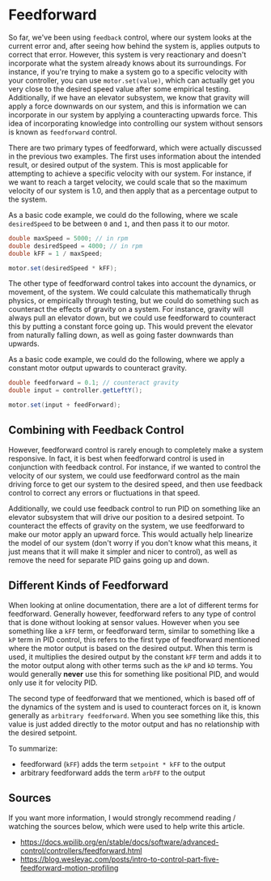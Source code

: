 # Feedforward

So far, we've been using `feedback` control, where our system looks at the current error and, after seeing how behind the system is, applies outputs to correct that error. However, this system is very reactionary and doesn't incorporate what the system already knows about its surroundings. For instance, if you're trying to make a system go to a specific velocity with your controller, you can use `motor.set(value)`, which can actually get you very close to the desired speed value after some empirical testing. Additionally, if we have an elevator subsystem, we know that gravity will apply a force downwards on our system, and this is information we can incorporate in our system by applying a counteracting upwards force. This idea of incorporating knowledge into controlling our system without sensors is known as `feedforward` control.

There are two primary types of feedforward, which were actually discussed in the previous two examples. The first uses information about the intended result, or desired output of the system. This is most applicable for attempting to achieve a specific velocity with our system. For instance, if we want to reach a target velocity, we could scale that so the maximum velocity of our system is 1.0, and then apply that as a percentage output to the system.

As a basic code example, we could do the following, where we scale `desiredSpeed` to be between `0` and `1`, and then pass it to our motor.

```java
double maxSpeed = 5000; // in rpm
double desiredSpeed = 4000; // in rpm
double kFF = 1 / maxSpeed;

motor.set(desiredSpeed * kFF);
```

The other type of feedforward control takes into account the dynamics, or movement, of the system. We could calculate this mathematically thrugh physics, or empirically through testing, but we could do something such as counteract the effects of gravity on a system. For instance, gravity will always pull an elevator down, but we could use feedforward to counteract this by putting a constant force going up. This would prevent the elevator from naturally falling down, as well as going faster downwards than upwards.

As a basic code example, we could do the following, where we apply a constant motor output upwards to counteract gravity.

```java
double feedforward = 0.1; // counteract gravity
double input = controller.getLeftY();

motor.set(input + feedForward);
```

## Combining with Feedback Control

However, feedforward control is rarely enough to completely make a system responsive. In fact, it is best when feedforward control is used in conjunction with feedback control. For instance, if we wanted to control the velocity of our system, we could use feedforward control as the main driving force to get our system to the desired speed, and then use feedback control to correct any errors or fluctuations in that speed.

Additionally, we could use feedback control to run PID on something like an elevator subsystem that will drive our position to a desired setpoint. To counteract the effects of gravity on the system, we use feedforward to make our motor apply an upward force. This would actually help linearize the model of our system (don't worry if you don't know what this means, it just means that it will make it simpler and nicer to control), as well as remove the need for separate PID gains going up and down.

## Different Kinds of Feedforward

When looking at online documentation, there are a lot of different terms for feedforward. Generally however, feedforward refers to any type of control that is done without looking at sensor values. However when you see something like a `kFF` term, or feedforward term, similar to something like a `kP` term in PID control, this refers to the first type of feedforward mentioned where the motor output is based on the desired output. When this term is used, it multiplies the desired output by the constant `kFF` term and adds it to the motor output along with other terms such as the `kP` and `kD` terms. You would generally **never** use this for something like positional PID, and would only use it for velocity PID.

The second type of feedforward that we mentioned, which is based off of the dynamics of the system and is used to counteract forces on it, is known generally as `arbitrary feedforward`. When you see something like this, this value is just added directly to the motor output and has no relationship with the desired setpoint.

To summarize:

* feedforward (`kFF`) adds the term `setpoint * kFF` to the output
* arbitrary feedforward adds the term `arbFF` to the output

## Sources

If you want more information, I would strongly recommend reading / watching the sources below, which were used to help write this article.

* https://docs.wpilib.org/en/stable/docs/software/advanced-control/controllers/feedforward.html
* https://blog.wesleyac.com/posts/intro-to-control-part-five-feedforward-motion-profiling

